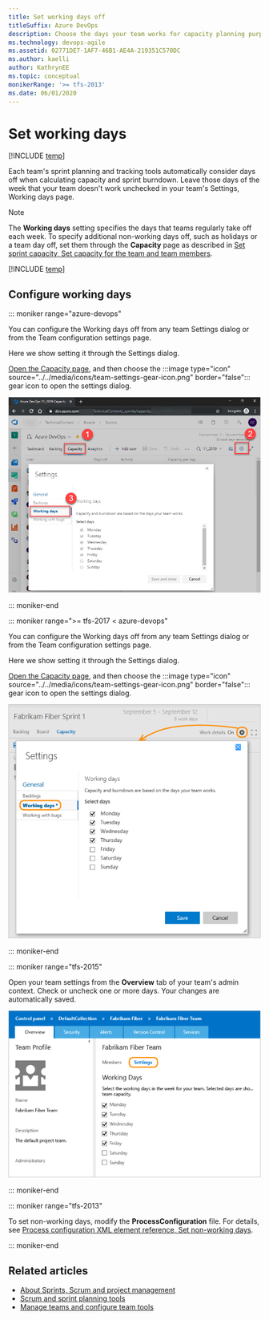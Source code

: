 ```yaml
---
title: Set working days off
titleSuffix: Azure DevOps
description: Choose the days your team works for capacity planning purposes and when using sprint/scrum methods in  Azure Boards & Team Foundation Server   
ms.technology: devops-agile
ms.assetid: 02771DE7-1AF7-46B1-AE4A-219351C570DC
ms.author: kaelli
author: KathrynEE
ms.topic: conceptual
monikerRange: '>= tfs-2013'
ms.date: 06/01/2020
---
```


# Set working days  

[!INCLUDE [temp](../../boards/includes/version-all.md)]

Each team's sprint planning and tracking tools automatically consider days off when calculating capacity and sprint burndown. Leave those days of the week that your team doesn't work unchecked in your team's Settings, Working days page.  

> [!NOTE]   
> The **Working days** setting specifies the days that teams regularly take off each week. To specify additional non-working days off, such as holidays or a team day off, set them through the **Capacity** page as described in [Set sprint capacity, Set capacity for the team and team members](../../boards/sprints/set-capacity.md#set-team-capacity).

[!INCLUDE [temp](includes/prerequisites-team-settings.md)]

  
<a id="team-services-work-days" />  

## Configure working days  

::: moniker range="azure-devops"

You can configure the Working days off from any team Settings dialog or from the Team configuration settings page. 

Here we show setting it through the Settings dialog. 

[Open the Capacity page](../../boards/sprints/set-capacity.md), and then choose the :::image type="icon" source="../../media/icons/team-settings-gear-icon.png" border="false"::: gear icon to open the settings dialog. 

![Capacity page, Settings, Working days](media/capacity-planning-open-team-settings-new-nav.png)  

::: moniker-end

::: moniker range=">= tfs-2017 < azure-devops" 

You can configure the Working days off from any team Settings dialog or from the Team configuration settings page. 

Here we show setting it through the Settings dialog. 

[Open the Capacity page](../../boards/sprints/set-capacity.md), and then choose the :::image type="icon" source="../../media/icons/team-settings-gear-icon.png" border="false"::: gear icon to open the settings dialog. 

![Capacity page, Settings, Working days](../../boards/plans/media/capacity-planning-open-team-settings-tfs-15.png)  

::: moniker-end

::: moniker range="tfs-2015"   

<a  id="tfs-2015-work-days" />  

Open your team settings from the **Overview** tab of your team's admin context. Check or uncheck one or more days. Your changes are automatically saved. 

![Team settings page for default working days](../../boards/plans/media/ALM_DS_WorkingDaysOff.png)  

::: moniker-end

::: moniker range="tfs-2013" 

To set non-working days, modify the **ProcessConfiguration** file. For details, see [Process configuration XML element reference, Set non-working days](../../reference/xml/process-configuration-xml-element.md#weekend_days). 

::: moniker-end

## Related articles
- [About Sprints, Scrum and project management](../../boards/sprints/scrum-overview.md) 
- [Scrum and sprint planning tools](../../boards/sprints/scrum-key-concepts.md)
- [Manage teams and configure team tools](manage-teams.md) 